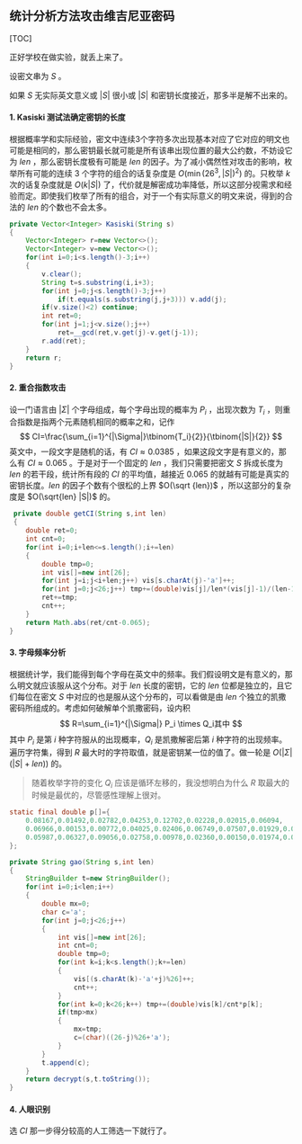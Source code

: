 ## 统计分析方法攻击维吉尼亚密码

[TOC]

正好学校在做实验，就丢上来了。

设密文串为 $S$ 。

如果 $S$ 无实际英文意义或 $|S|$ 很小或 $|S|$ 和密钥长度接近，那多半是解不出来的。

#### 1. Kasiski 测试法确定密钥的长度 

根据概率学和实际经验，密文中连续3个字符多次出现基本对应了它对应的明文也可能是相同的，那么密钥最长就可能是所有该串出现位置的最大公约数，不妨设它为 $len$ ，那么密钥长度极有可能是  $len$ 的因子。为了减小偶然性对攻击的影响，枚举所有可能的连续 $3$ 个字符的组合的话复杂度是 $O(\min(26^3,|S|)^2)$ 的。只枚举 $k$ 次的话复杂度就是 $O(k|S|)$ 了，代价就是解密成功率降低，所以这部分视需求和经验而定。即使我们枚举了所有的组合，对于一个有实际意义的明文来说，得到的合法的 $len$ 的个数也不会太多。

```java
private Vector<Integer> Kasiski(String s)
{
    Vector<Integer> r=new Vector<>();
    Vector<Integer> v=new Vector<>();
    for(int i=0;i<s.length()-3;i++)
    {
        v.clear();
        String t=s.substring(i,i+3);
        for(int j=0;j<s.length()-3;j++)
            if(t.equals(s.substring(j,j+3))) v.add(j);
        if(v.size()<2) continue;
        int ret=0;
        for(int j=1;j<v.size();j++)
            ret=__gcd(ret,v.get(j)-v.get(j-1));
		r.add(ret);
    }
    return r;
}
```



#### 2. 重合指数攻击

设一门语言由 $|\Sigma|$ 个字母组成，每个字母出现的概率为 $P_i$ ，出现次数为 $T_i$ ，则重合指数是指两个元素随机相同的概率之和，记作
$$
CI=\frac{\sum_{i=1}^{|\Sigma|}\tbinom{T_i}{2}}{\tbinom{|S|}{2}}
$$
英文中，一段文字是随机的话，有 $CI \approx 0.0385$ ，如果这段文字是有意义的，那么有 $CI \approx 0.065$ 。于是对于一个固定的 $len$ ，我们只需要把密文 $S$ 拆成长度为 $len$ 的若干段，统计所有段的 $CI$ 的平均值，越接近 $0.065$ 的就越有可能是真实的密钥长度。$len$ 的因子个数有个很松的上界 $O(\sqrt {len})$ ，所以这部分的复杂度是 $O(\sqrt{len} |S|)$ 的。 

```java
 private double getCI(String s,int len)
 {
    double ret=0;
    int cnt=0;
    for(int i=0;i+len<=s.length();i+=len)
    {
        double tmp=0;
        int vis[]=new int[26];
        for(int j=i;j<i+len;j++) vis[s.charAt(j)-'a']++;
        for(int j=0;j<26;j++) tmp+=(double)vis[j]/len*(vis[j]-1)/(len-1);
        ret+=tmp;
        cnt++;
    }
    return Math.abs(ret/cnt-0.065);
}
```



#### 3. 字母频率分析

根据统计学，我们能得到每个字母在英文中的频率。我们假设明文是有意义的，那么明文就应该服从这个分布。对于 $len$ 长度的密钥，它的 $len$ 位都是独立的，且它们每位在密文 $S$ 中对应的也是服从这个分布的，可以看做是由 $len$ 个独立的凯撒密码所组成的。考虑如何破解单个凯撒密码，设内积
$$
R=\sum_{i=1}^{|\Sigma|} P_i \times Q_i其中
$$
其中 $P_i$ 是第 $i$ 种字符服从的出现概率，$Q_i$ 是凯撒解密后第 $i$ 种字符的出现频率。遍历字符集，得到 $R$ 最大时的字符取值，就是密钥某一位的值了。做一轮是 $O(|\Sigma|(|S|+len))$ 的。

> 随着枚举字符的变化 $Q_i$ 应该是循环左移的，我没想明白为什么 $R$ 取最大的时候是最优的，尽管感性理解上很对。

```java
static final double p[]={
    0.08167,0.01492,0.02782,0.04253,0.12702,0.02228,0.02015,0.06094,
    0.06966,0.00153,0.00772,0.04025,0.02406,0.06749,0.07507,0.01929,0.00095,
    0.05987,0.06327,0.09056,0.02758,0.00978,0.02360,0.00150,0.01974,0.00074
};

private String gao(String s,int len)
{
    StringBuilder t=new StringBuilder();
    for(int i=0;i<len;i++)
    {
        double mx=0;
        char c='a';
        for(int j=0;j<26;j++)
        {
            int vis[]=new int[26];
            int cnt=0;
            double tmp=0;
            for(int k=i;k<s.length();k+=len)
            {
                vis[(s.charAt(k)-'a'+j)%26]++;
                cnt++;
            }
            for(int k=0;k<26;k++) tmp+=(double)vis[k]/cnt*p[k];
            if(tmp>mx)
            {
                mx=tmp;
                c=(char)((26-j)%26+'a');
            }
        }
        t.append(c);
    }
    return decrypt(s,t.toString());
}
```



#### 4. 人眼识别

选 $CI$ 那一步得分较高的人工筛选一下就行了。

